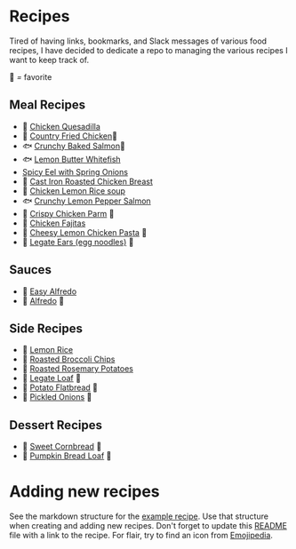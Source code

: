 # Recipes
Tired of having links, bookmarks, and Slack messages of various food recipes, I have decided
to dedicate a repo to managing the various recipes I want to keep track of.

🌟 *=* favorite

## Meal Recipes

- 🌮 [Chicken Quesadilla](meals/chicken_quesadilla.md)
- 🐔 [Country Fried Chicken](meals/country_fried_chicken.md)🌟
- 🐟 [Crunchy Baked Salmon](meals/crunchy_baked_salmon.md)🌟
- 🐟 [Lemon Butter Whitefish](meals/lemon_butter_whitefish.md)
- [Spicy Eel with Spring Onions](meals/spicy_eel_with_spring_onions.md)
- 🐔 [Cast Iron Roasted Chicken Breast](meals/roasted_chicken_breast.md)
- 🥣 [Chicken Lemon Rice soup](meals/chicken_lemon_rice_soup.md)
- 🐟 [Crunchy Lemon Pepper Salmon](meals/crunchy_lemon_pepper_salmon.md)
- 🐔 [Crispy Chicken Parm](meals/crispy_chicken_parm.md) 🌟
- 🐔 [Chicken Fajitas](meals/chicken_fajitas.md)
- 🍜 [Cheesy Lemon Chicken Pasta](meals/cheesy_lemon_chicken_pasta.md) 🌟
- 🍜 [Legate Ears (egg noodles)](meals/legate_ears.md) 🌟

## Sauces

- 🍜 [Easy Alfredo](sauces/easy_alfredo.md)
- 🍜 [Alfredo](sauces/alfredo.md) 🌟

## Side Recipes

- 🍚 [Lemon Rice](sides/lemon_rice.md)
- 🥦 [Roasted Broccoli Chips](sides/roasted_broccoli_chips.md)
- 🥔 [Roasted Rosemary Potatoes](sides/roasted_rosemary_potatoes.md)
- 🥖 [Legate Loaf](sides/legate_loaf.md) 🌟
- 🥔 [Potato Flatbread](sides/potato_flatbread.md) 🌟
- 🧅 [Pickled Onions](/sides/pickled_onions.md) 🌟

## Dessert Recipes

- 🥧 [Sweet Cornbread](desserts/sweet_cornbread.md) 🌟
- 🥧 [Pumpkin Bread Loaf](desserts/pumpkin_bread.md) 🌟

# Adding new recipes

See the markdown structure for the [example recipe](example_recipe.md). Use that structure when creating and adding new recipes. Don't forget to update this [README](README.md) file with a link to the recipe. For flair, try to find an icon from [Emojipedia](https://emojipedia.org/food-drink/).
